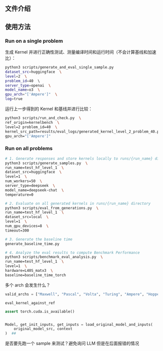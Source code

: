 ## 文件介绍



## 使用方法

### Run on a single problem

生成 Kernel 并进行正确性测试、测量编译时间和运行时间（不会计算基线和加速比）：

```bash
python3 scripts/generate_and_eval_single_sample.py         
dataset_src=huggingface  \
level=2  \
problem_id=40  \         
server_type=openai  \
model_name=o3  \
gpu_arch="['Ampere']"  \
log=true
```

运行上一步得到的 Kernel 和基线并进行比较：

```bash
python3 scripts/run_and_check.py  \
ref_origin=kernelbench  \
level=2 problem_id=40  \
kernel_src_path=results/eval_logs/generated_kernel_level_2_problem_40.py  \
gpu_arch="['Ampere']"
```








### Run on all problems

```bash
# 1. Generate responses and store kernels locally to runs/{run_name} directory
python3 scripts/generate_samples.py  \
run_name=test_hf_level_1  \
dataset_src=huggingface  \
level=1  \
num_workers=50  \
server_type=deepseek  \
model_name=deepseek-chat  \
temperature=0
```

```bash
# 2. Evaluate on all generated kernels in runs/{run_name} directory
python3 scripts/eval_from_generations.py  \
run_name=test_hf_level_1  \
dataset_src=local  \
level=1  \
num_gpu_devices=8  \
timeout=300
```

```bash
# 3. Generate the baseline time
generate_baseline_time.py
```

```bash
# 4. Analyze the eval results to compute Benchmark Performance
python3 scripts/benchmark_eval_analysis.py  \
run_name=test_hf_level_1  \
level=1  \
hardware=L40S_matx3  \
baseline=baseline_time_torch
```





多个 arch 会发生什么？

```python
valid_archs = ["Maxwell", "Pascal", "Volta", "Turing", "Ampere", "Hopper", "Ada"]
```





`eval_kernel_against_ref`

```python
assert torch.cuda.is_available()


Model, get_init_inputs, get_inputs = load_original_model_and_inputs(
    original_model_src, context
)  ## 
```







是否要先跑一个 sample 来测试？避免询问 LLM 但是在后面报错的情况
